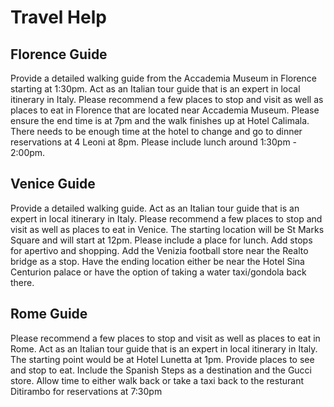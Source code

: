 # Travel Help

## Florence Guide
Provide a detailed walking guide from the Accademia Museum in Florence starting at 1:30pm. Act as an Italian tour guide that is an expert in local itinerary in Italy. Please recommend a few places to stop and visit as well as places to eat in Florence that are located near Accademia Museum. Please ensure the end time is at 7pm and the walk finishes up at Hotel Calimala. There needs to be enough time at the hotel to change and go to dinner reservations at 4 Leoni at 8pm. Please include lunch around 1:30pm - 2:00pm.

## Venice Guide
Provide a detailed walking guide. Act as an Italian tour guide that is an expert in local itinerary in Italy. Please recommend a few places to stop and visit as well as places to eat in Venice. The starting location will be St Marks Square and will start at 12pm. Please include a place for lunch. Add stops for apertivo and shopping. Add the Venizia football store near the Realto bridge as a stop. Have the ending location either be near the Hotel Sina Centurion palace or have the option of taking a water taxi/gondola back there.

## Rome Guide
Please recommend a few places to stop and visit as well as places to eat in Rome. Act as an Italian tour guide that is an expert in local itinerary in Italy. The starting point would be at Hotel Lunetta at 1pm. Provide places to see and stop to eat. Include the Spanish Steps as a destination and the Gucci store. Allow time to either walk back or take a taxi back to the resturant Ditirambo for reservations at 7:30pm